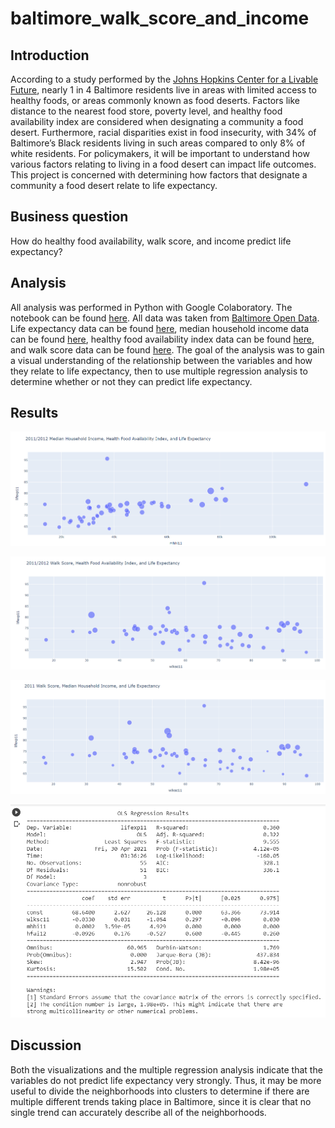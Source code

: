 # baltimore_walk_score_and_income

## Introduction
According to a study performed by the [Johns Hopkins Center for a Livable Future](https://clf.jhsph.edu/about-us/news/news-2015/1-4-baltimore-residents-live-food-desert), nearly 1 in 4 Baltimore residents live in areas with limited access to healthy foods, or areas commonly known as food deserts. Factors like distance to the nearest food store, poverty level, and healthy food availability index are considered when designating a community a food desert. Furthermore, racial disparities exist in food insecurity, with 34% of Baltimore’s Black residents living in such areas compared to only 8% of white residents. For policymakers, it will be important to understand how various factors relating to living in a food desert can impact life outcomes. This project is concerned with determining how factors that designate a community a food desert relate to life expectancy.

## Business question

How do healthy food availability, walk score, and income predict life expectancy?

## Analysis

All analysis was performed in Python with Google Colaboratory. The notebook can be found [here](https://github.com/vchen19/baltimore_food_deserts/blob/main/MiniProject5.ipynb). All data was taken from [Baltimore Open Data](https://data.baltimorecity.gov/). Life expectancy data can be found [here](https://github.com/vchen19/baltimore_food_deserts/blob/main/Life_Expectancy.csv), median household income data can be found [here](https://github.com/vchen19/baltimore_food_deserts/blob/main/Median_Household_Income.csv), healthy food availability index data can be found [here](https://github.com/vchen19/baltimore_food_deserts/blob/main/Average_Healthy_Food_Availability_Index.csv), and walk score data can be found [here](https://github.com/vchen19/baltimore_food_deserts/blob/main/Walk_Score.csv). The goal of the analysis was to gain a visual understanding of the relationship between the variables and how they relate to life expectancy, then to use multiple regression analysis to determine whether or not they can predict life expectancy.

## Results

![MHHI, HFAI, LE](https://github.com/vchen19/baltimore_food_deserts/blob/main/Median%20Household%20Income%2C%20Healthy%20Food%20Availability%20Index%2C%20and%20Life%20Expectancy.png)

![WS, HFAI, LE](https://github.com/vchen19/baltimore_food_deserts/blob/main/Walk%20Score%2C%20Healthy%20Food%20Availability%20Index%2C%20and%20Life%20Expectancy.png)

![WS, MHHI, LE](https://github.com/vchen19/baltimore_food_deserts/blob/main/Walk%20Score%2C%20Median%20Household%20Income%2C%20Life%20Expectancy.png)

![Multiple Regression](https://github.com/vchen19/baltimore_food_deserts/blob/main/Regression%20Analysis.png)

## Discussion

Both the visualizations and the multiple regression analysis indicate that the variables do not predict life expectancy very strongly. Thus, it may be more useful to divide the neighborhoods into clusters to determine if there are multiple different trends taking place in Baltimore, since it is clear that no single trend can accurately describe all of the neighborhoods.
